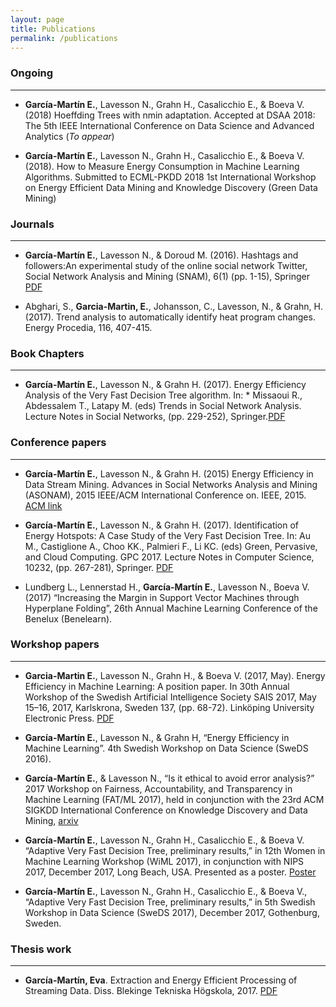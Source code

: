 ```yaml
---
layout: page
title: Publications
permalink: /publications
---
```


### Ongoing 
---

* **García-Martín E.**, Lavesson N., Grahn H., Casalicchio E., & Boeva V. (2018) Hoeffding Trees with nmin adaptation. Accepted at DSAA 2018: The 5th IEEE International Conference on Data Science and Advanced Analytics (*To appear*) 

* **García-Martín E.**, Lavesson N., Grahn H., Casalicchio E., & Boeva V. (2018). How to Measure Energy Consumption in Machine Learning Algorithms. Submitted to ECML-PKDD 2018 1st International Workshop on Energy Efficient Data Mining and Knowledge Discovery (Green Data Mining)



### Journals
---- 

* **García-Martín E.**, Lavesson N., & Doroud M. (2016). Hashtags and followers:An experimental study of the online social network Twitter, Social Network Analysis and Mining (SNAM), 6(1) (pp. 1-15), Springer [PDF](http://bth.diva-portal.org/smash/get/diva2:1006904/FULLTEXT01.pdf)

* Abghari, S., **Garcia-Martin, E.**, Johansson, C., Lavesson, N., & Grahn, H. (2017). Trend analysis to automatically identify heat program changes. Energy Procedia, 116, 407-415.

### Book Chapters
----   

* **García-Martín E.**, Lavesson N., & Grahn H. (2017). Energy Efficiency Analysis of the Very Fast Decision Tree algorithm. In: * Missaoui R., Abdessalem T., Latapy M. (eds) Trends in Social Network Analysis. Lecture Notes in Social Networks, (pp. 229-252), Springer.[PDF](http://bth.diva-portal.org/smash/get/diva2:1156925/FULLTEXT01.pdf)



### Conference papers
----

* **García-Martín E.**, Lavesson N., & Grahn H. (2015) Energy Efficiency in Data Stream Mining. Advances in Social Networks Analysis and Mining (ASONAM), 2015 IEEE/ACM International Conference on. IEEE, 2015. [ACM link](https://dl.acm.org/citation.cfm?doid=2808797.2808863) 

* **García-Martín E.**, Lavesson N., & Grahn H. (2017). Identification of Energy Hotspots: A Case Study of the Very Fast Decision Tree. In: Au M., Castiglione A., Choo KK., Palmieri F., Li KC. (eds) Green, Pervasive, and Cloud Computing. GPC 2017. Lecture Notes in Computer Science, 10232, (pp. 267-281), Springer. [PDF](http://bth.diva-portal.org/smash/get/diva2:1156958/FULLTEXT01.pdf)

* Lundberg L., Lennerstad H., **García-Martín E.**, Lavesson N., Boeva V. (2017) “Increasing the Margin in Support Vector Machines through Hyperplane Folding”, 26th Annual Machine Learning Conference of the Benelux (Benelearn). 



### Workshop papers
----

* **Garcia-Martin E.**, Lavesson N., Grahn H., & Boeva V. (2017, May). Energy Efficiency in Machine Learning: A position paper. In 30th Annual Workshop of the Swedish Artificial Intelligence Society SAIS 2017, May 15–16, 2017, Karlskrona, Sweden 137, (pp. 68-72). Linköping University Electronic Press. [PDF](http://bth.diva-portal.org/smash/get/diva2:1159323/FULLTEXT01.pdf)

* **García-Martín E.**, Lavesson N., & Grahn H, “Energy Efficiency in Machine Learning”. 4th Swedish Workshop on Data Science (SweDS 2016). 

* **García-Martín E.**, & Lavesson N., “Is it ethical to avoid error analysis?” 2017 Workshop on Fairness, Accountability, and Transparency in Machine Learning (FAT/ML 2017), held in conjunction with the 23rd ACM SIGKDD International Conference on Knowledge Discovery and Data Mining, [arxiv](https://arxiv.org/abs/1706.10237) 

* **García-Martín E.**, Lavesson N., Grahn H., Casalicchio E., & Boeva V. “Adaptive Very Fast Decision Tree, preliminary results,” in 12th Women in Machine Learning Workshop (WiML 2017), in conjunction with NIPS 2017, December 2017, Long Beach, USA. Presented as a  poster. [Poster](/static/pdf/WiML_AVFDT.pdf)

* **García-Martín E.**, Lavesson N., Grahn H., Casalicchio E., & Boeva V., “Adaptive Very Fast Decision Tree, preliminary results,” in 5th Swedish Workshop in Data Science (SweDS 2017), December 2017, Gothenburg, Sweden.

### Thesis work
----

* **García-Martín, Eva**. Extraction and Energy Efficient Processing of Streaming Data. Diss. Blekinge Tekniska Högskola, 2017. [PDF](http://bth.diva-portal.org/smash/get/diva2:1159312/FULLTEXT02.pdf)

